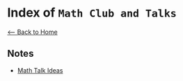 # Index of `Math Club and Talks`

[<-- Back to Home](../README.md)

## Notes
- [Math Talk Ideas](Math%20Talk%20Ideas.md)

